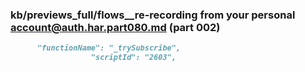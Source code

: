 ### kb/previews_full/flows__re-recording from your personal account@auth.har.part080.md (part 002)

```md
      "functionName": "_trySubscribe",
                  "scriptId": "2603",
 
```

```
